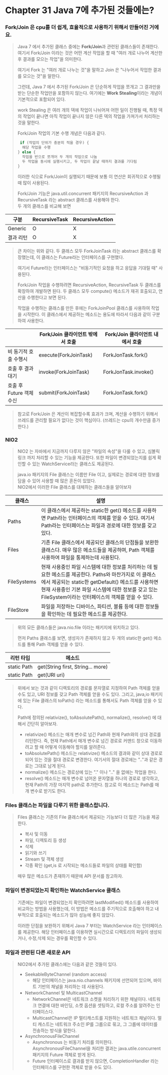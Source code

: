 # Chapter 31 Java 7에 추가된 것들에는?

### Fork/Join 은 cpu를 더 쉽게, 효율적으로 사용하기 위해서 만들어진 거에요.

> Java 7 에서 추가된 클래스 중에는 **Fork/Join**과 관련된 클래스들이 존재한다. 여기서 Fork/Join 이라는 것은
> 어떤 계산 작업을 할 때 "여러 개로 나누어 계산한 후 결과를 모으는 작업"을 의미한다.   
> 
> 여기서 Fork 는 "여러 개로 나누는 것"을 말하고 Join 은 "나누어서 작업한 결과를 모으는 것"을 말한다.
> 
> 그런데, Java 7 에서 추가된 Fork/Join 은 단순하게 작업을 쪼개고 그 결과만을 받는 단순한 작업만을 포함하지 않는다.
> 여기에는 **Work Stealing**이라는 개념이 기본적으로 포함되어 있다.
> 
> work Stealing 은 여러 개의 덱에 작업이 나뉘어져 어떤 일이 진행될 때, 특정 덱의 작업이 끝나면 아직 작업이 끝나지 않은 다른 덱의
> 작업을 가져가서 처리하는 것을 말한다.
> 
> Fork/Join 작업의 기본 수행 개념은 다음과 같다.
> ```java
>  if (작업의 단위가 충분히 적을 경우) {
>   해당 작업을 수행
> } else {
>   작업을 반으로 쪼개어 두 개의 작업으로 나눔
>   두 작업을 동시에 실행시키고, 두 작업이 끝날 때까지 결과를 기다림
> }
> ```
> 이러한 식으로 Fork/Join이 실행되기 때문에 보통 이 연산은 회귀적으로 수행될 때 많이 사용된다.
> 
> Fork/Join 기능은 java.util.concurrent 패키지의 RecursiveAction 과 RecursiveTask 라는 abstract 클래스를 사용해야 한다.   
> 두 개의 클래스를 비교해 보면

| 구분      | RecursiveTask | RecursiveAction |
|---------|---------------|-----------------|
| Generic | O             | X               |
| 결과 리턴   | O             | X               |

> 큰 차이는 위와 같다.
> 두 클래스 모두 ForkJoinTask 라는 abstract 클래스를 확장했는데, 이 클래스는 Future라는 인터페이스를 구현했다.
> 
> 여기서 Future라는 인터페이스는 "비동기적인 요청을 하고 응답을 기대릴 때" 사용된다.
> 
> Fork/Join 작업을 수행하려면 RecursiveAction, RecursiveTask 두 클래스를 확장하여 개발하면 된다.
> 두 클래스 모두 compute() 메소드가 재귀 호출되고, 연산을 수행한다고 보면 된다.
> 
> 작업을 수행하는 클래스를 만든 후에는 ForkJoinPool 클래스를 사용하여 작업을 시작한다. 
> 이 클래스에서 제공하는 메소드는 용도에 따라서 다음과 같이 구분하여 사용한다.

|                   | Fork/Join 클라이언트 밖에서 호출 | Fork/Join 클라이언트 내에서 호출 |
|-------------------|------------------------|------------------------|
| 비 동기적 호출 수행시      | execute(ForkJoinTask)  | ForkJonTask.fork()     |
| 호출 후 결과 대기        | invoke(ForkJoinTask)   | ForkJonTask.invoke()   |
| 호출 후 Future 객체 수신 | submit(ForkJoinTask)   | ForkJonTask.fork()     |

> 참고로 Fork/Join 은 계산이 복잡할수록 효과가 크며, 계산을 수행하기 위해서 쓰레드를 관리할 필요가 없다는 것이 핵심이다.
> (쓰레드는 cpu의 개수만큼 증가한다.)


### NIO2

> NIO2 는 자바에서 지금까지 다루지 않은 "파일의 속성"을 다룰 수 있고, 심볼릭 링크 까지 처리할 수 있는 기능을 제공한다.
> 또한 파일이 변경되었는지를 쉽게 확인할 수 있는 WatchService라는 클래스도 제공된다.
> 
> java.io 패키지의 File 클래스는 이름만 File 이고, 실제로는 경로에 대한 정보를 담을 수 있어 사용할 때 많은 혼돈이 있었다.   
> NIO2에서 이러한 File 클래스를 대체하는 클래스들을 알아보자

| 클래스         | 설명                                                                                                                                                                      |
|-------------|-------------------------------------------------------------------------------------------------------------------------------------------------------------------------|
| Paths       | 이 클래스에서 제공하는 static한 get() 메소드를 사용하면 Path라는 인터페이스의 객체를 얻을 수 있다. 여기서 Path라는 인터페이스는 파일과 경로에 대한 정보를 갖고 있다.                                                                 |
| Files       | 기존 File 클래스에서 제공되던 클래스의 단점들을 보완한 클래스다. 매우 많은 메소드들을 제공하며, Path 객체를 사용하여 파일을 통제하는데 사용된다.                                                                                  |
| FileSystems | 현재 사용중인 파일 시스템에 대한 정보를 처리하는 데 필요한 메소드를 제공한다. Paths와 마찬가지로 이 클래스에서 제공되는 static한 getDefault() 메소드를 사용하면 현재 사용중인 기본 파일 시스템에 대한 정보를 갖고 있는 FileSystem이라는 인터페이스의 객체를 얻을 수 있다. |
| FileStore   | 파일을 저장하는 디바이스, 파티션, 볼륨 등에 대한 정보들을 확인하는 데 필요한 메소드를 제공한다.                                                                                                                 |

> 위의 모든 클래스들은 java.nio.file 이라는 패키지에 위치하고 있다.
> 
> 먼저 Paths 클래스를 보면, 생성자가 존재하지 않고 두 개의 static한 get() 메소드를 통해 Path 객체를 얻을 수 있다.

| 리턴 타입       | 메소드                               |
|-------------|-----------------------------------|
| static Path | get(String first, String... more) |
| static Path | get(URI uri)                      |

> 위에서 보는 것과 같이 디렉토리의 경로를 문자열로 지정하여 Path 객체를 얻을 수도 있고,
> URI 정보를 갖고 Path 객체를 얻을 수도 있다.
> 그리고, java,io 패키지에 있는 File 클래스의 toPath() 라는 메소드를 통해서도 Path 객체를 얻을 수 있다.
> 
> Path에 정의된 relativize(), toAbsolutePath(), normalize(), resolve() 에 대해서 간단히 알아보자.
> - relativize() 메소드는 매개 변수로 넘긴 Path와 현재 Path와의 상대 경로를 리턴한다.
즉, 현재 Path에서 매개 변수로 넘긴 경로로 커맨드 창으로 이동하려고 할 때 어떻게 이동해야 할지를 알려준다.
> - toAbsolutePath() 메소드는 relativize() 메소드의 결과와 같이 상대 경로로 되어 있는 것을 절대 경로로 변경한다.
여기서의 절대 경로에는 ".."과 같은 경로는 그대로 남게 된다.
> - normalize() 메소드는 경로상에 있는 "." 이나 ".." 을 없애는 작업을 한다.
> - resolve() 메소드는 매개 변수로 넘어온 문자열을 하나의 경로로 생각하고, 현재 Path의 가장 마지막 path로 추가한다. 참고로 이 메소드는 Path를 매개 변수로 받기도 한다.

### Files 클래스는 파일을 다루기 위한 클래스랍니다.

> Files 클래스는 기존의 File 클래스에서 제공되는 기능보다 더 많은 기능을 제공한다.
> - 복사 및 이동
> - 파일, 디렉토리 등 생성
> - 삭제
> - 읽기와 쓰기
> - Stream 및 객체 생성
> - 각종 확인 (get,is 로 시작되는 메소드들로 파일의 상태를 확인함)
> 
> 매우 많은 메소드가 존재하기 때문에 API 문서를 참고하자.

### 파일이 변경되었는지 확인하는 WatchService 클래스
> 기존에는 파일이 변경되었는지 확인하려면 lastModified() 메소드를 사용하여 비교하는 방법을 사용했는데, 
> 이 방법은 메소드를 주기적으로 호출해야 하고 내부적으로 호출되는 메소드가 많아 성능에 좋지 않았다.   
> 
> 이러한 단점을 보완하기 위해서 Java 7 부터는 WatchService 라는 인터페이스를 제공한다.
> 해당 인터페이스를 이용하면 실시간으로 디렉토리의 파일이 생성되거나, 수정,삭제 되는 경우를 확인할 수 있다.

### 파일과 관련된 다른 새로운 API
> NIO2에서 추가된 클래스에는 다음과 같은 것들이 있다.
> 
> - SeekableByteChannel (random access)
>   - 해당 인터페이스는 java.nio.channels 패키지에 선언되어 있으며, 바이트 기반의 채널을 처리하는 데 사용된다.
> - NetworkChannel 및 MulticastChannel
>   - NetworkChannel은 네트워크 소켓을 처리하기 위한 채널이다. 네트워크 연결에 대한 바인딩, 소켓 옵션을 셋팅하고, 로컬 주소를 알려주는 인터페이스다.
>   - MulticastChannel은 IP 멀티캐스트를 지원하는 네트워크 채널이다. 멀티 캐스트는 네트워크 주소인 IP를 그룹으로 묶고, 그 그룹에 데이터를 전송하는 방식을 말한다.
> - AsynchronousFileChannel
>   - Asynchronous 는 비동기 처리를 의미한다. AsynchronousFileChannel을 처리한 결과는 java.utile.concurrent 패키지의 Future 객체로 받게 된다.
>   - Future 인터페이스로 결과를 받지 않으면, CompletionHandler 라는 인터페이스를 구현한 객체로 받을 수도 있다.


